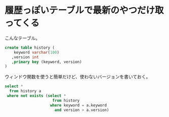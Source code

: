 # 履歴っぽいテーブルで最新のやつだけ取ってくる

こんなテーブル。

```sql
create table history (
    keyword varchar(100)
   ,version int
   ,primary key (keyword, version)
)
```

ウィンドウ関数を使うと簡単だけど、使わないバージョンを書いておく。

```sql
select *
  from history a
 where not exists (select *
                     from history
                    where keyword = a.keyword
                      and version > a.version)
```
